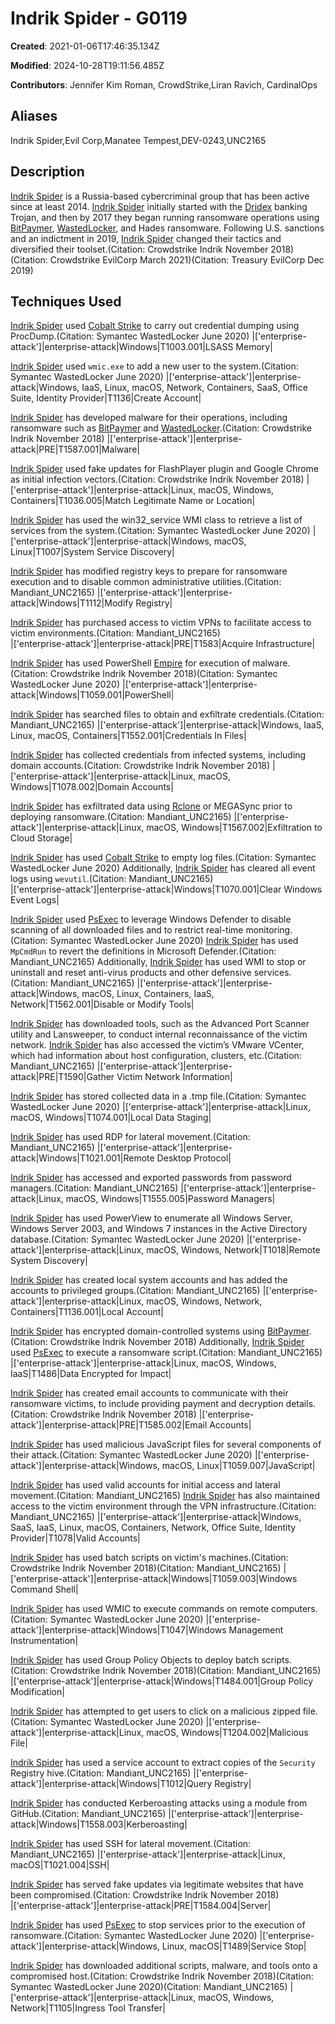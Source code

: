 # Indrik Spider - G0119

**Created**: 2021-01-06T17:46:35.134Z

**Modified**: 2024-10-28T19:11:56.485Z

**Contributors**: Jennifer Kim Roman, CrowdStrike,Liran Ravich, CardinalOps

## Aliases

Indrik Spider,Evil Corp,Manatee Tempest,DEV-0243,UNC2165

## Description

[Indrik Spider](https://attack.mitre.org/groups/G0119) is a Russia-based cybercriminal group that has been active since at least 2014. [Indrik Spider](https://attack.mitre.org/groups/G0119) initially started with the [Dridex](https://attack.mitre.org/software/S0384) banking Trojan, and then by 2017 they began running ransomware operations using [BitPaymer](https://attack.mitre.org/software/S0570), [WastedLocker](https://attack.mitre.org/software/S0612), and Hades ransomware. Following U.S. sanctions and an indictment in 2019, [Indrik Spider](https://attack.mitre.org/groups/G0119) changed their tactics and diversified their toolset.(Citation: Crowdstrike Indrik November 2018)(Citation: Crowdstrike EvilCorp March 2021)(Citation: Treasury EvilCorp Dec 2019)

## Techniques Used


[Indrik Spider](https://attack.mitre.org/groups/G0119) used [Cobalt Strike](https://attack.mitre.org/software/S0154) to carry out credential dumping using ProcDump.(Citation: Symantec WastedLocker June 2020)
|['enterprise-attack']|enterprise-attack|Windows|T1003.001|LSASS Memory|


[Indrik Spider](https://attack.mitre.org/groups/G0119) used <code>wmic.exe</code> to add a new user to the system.(Citation: Symantec WastedLocker June 2020)
|['enterprise-attack']|enterprise-attack|Windows, IaaS, Linux, macOS, Network, Containers, SaaS, Office Suite, Identity Provider|T1136|Create Account|


[Indrik Spider](https://attack.mitre.org/groups/G0119) has developed malware for their operations, including ransomware such as [BitPaymer](https://attack.mitre.org/software/S0570) and [WastedLocker](https://attack.mitre.org/software/S0612).(Citation: Crowdstrike Indrik November 2018)
|['enterprise-attack']|enterprise-attack|PRE|T1587.001|Malware|


[Indrik Spider](https://attack.mitre.org/groups/G0119) used fake updates for FlashPlayer plugin and Google Chrome as initial infection vectors.(Citation: Crowdstrike Indrik November 2018)
|['enterprise-attack']|enterprise-attack|Linux, macOS, Windows, Containers|T1036.005|Match Legitimate Name or Location|


[Indrik Spider](https://attack.mitre.org/groups/G0119) has used the win32_service WMI class to retrieve a list of services from the system.(Citation: Symantec WastedLocker June 2020) 
|['enterprise-attack']|enterprise-attack|Windows, macOS, Linux|T1007|System Service Discovery|


[Indrik Spider](https://attack.mitre.org/groups/G0119) has modified registry keys to prepare for ransomware execution and to disable common administrative utilities.(Citation: Mandiant_UNC2165)
|['enterprise-attack']|enterprise-attack|Windows|T1112|Modify Registry|


[Indrik Spider](https://attack.mitre.org/groups/G0119) has purchased access to victim VPNs to facilitate access to victim environments.(Citation: Mandiant_UNC2165)   
|['enterprise-attack']|enterprise-attack|PRE|T1583|Acquire Infrastructure|


[Indrik Spider](https://attack.mitre.org/groups/G0119) has used PowerShell [Empire](https://attack.mitre.org/software/S0363) for execution of malware.(Citation: Crowdstrike Indrik November 2018)(Citation: Symantec WastedLocker June 2020) 
|['enterprise-attack']|enterprise-attack|Windows|T1059.001|PowerShell|


[Indrik Spider](https://attack.mitre.org/groups/G0119) has searched files to obtain and exfiltrate credentials.(Citation: Mandiant_UNC2165)
|['enterprise-attack']|enterprise-attack|Windows, IaaS, Linux, macOS, Containers|T1552.001|Credentials In Files|


[Indrik Spider](https://attack.mitre.org/groups/G0119) has collected credentials from infected systems, including domain accounts.(Citation: Crowdstrike Indrik November 2018)
|['enterprise-attack']|enterprise-attack|Linux, macOS, Windows|T1078.002|Domain Accounts|


[Indrik Spider](https://attack.mitre.org/groups/G0119) has exfiltrated data using [Rclone](https://attack.mitre.org/software/S1040) or MEGASync prior to deploying ransomware.(Citation: Mandiant_UNC2165)
|['enterprise-attack']|enterprise-attack|Linux, macOS, Windows|T1567.002|Exfiltration to Cloud Storage|


[Indrik Spider](https://attack.mitre.org/groups/G0119) has used [Cobalt Strike](https://attack.mitre.org/software/S0154) to empty log files.(Citation: Symantec WastedLocker June 2020) Additionally, [Indrik Spider](https://attack.mitre.org/groups/G0119) has cleared all event logs using `wevutil`.(Citation: Mandiant_UNC2165)   
|['enterprise-attack']|enterprise-attack|Windows|T1070.001|Clear Windows Event Logs|


[Indrik Spider](https://attack.mitre.org/groups/G0119) used [PsExec](https://attack.mitre.org/software/S0029) to leverage Windows Defender to disable scanning of all downloaded files and to restrict real-time monitoring.(Citation: Symantec WastedLocker June 2020) [Indrik Spider](https://attack.mitre.org/groups/G0119) has used `MpCmdRun` to revert the definitions in Microsoft Defender.(Citation: Mandiant_UNC2165) Additionally, [Indrik Spider](https://attack.mitre.org/groups/G0119) has used WMI to stop or uninstall and reset anti-virus products and other defensive services.(Citation: Mandiant_UNC2165)
|['enterprise-attack']|enterprise-attack|Windows, macOS, Linux, Containers, IaaS, Network|T1562.001|Disable or Modify Tools|


[Indrik Spider](https://attack.mitre.org/groups/G0119) has downloaded tools, such as the Advanced Port Scanner utility and Lansweeper, to conduct internal reconnaissance of the victim network. [Indrik Spider](https://attack.mitre.org/groups/G0119) has also accessed the victim’s VMware VCenter, which had information about host configuration, clusters, etc.(Citation: Mandiant_UNC2165)
|['enterprise-attack']|enterprise-attack|PRE|T1590|Gather Victim Network Information|


[Indrik Spider](https://attack.mitre.org/groups/G0119) has stored collected data in a .tmp file.(Citation: Symantec WastedLocker June 2020)
|['enterprise-attack']|enterprise-attack|Linux, macOS, Windows|T1074.001|Local Data Staging|


[Indrik Spider](https://attack.mitre.org/groups/G0119) has used RDP for lateral movement.(Citation: Mandiant_UNC2165)
|['enterprise-attack']|enterprise-attack|Windows|T1021.001|Remote Desktop Protocol|


[Indrik Spider](https://attack.mitre.org/groups/G0119) has accessed and exported passwords from password managers.(Citation: Mandiant_UNC2165)
|['enterprise-attack']|enterprise-attack|Linux, macOS, Windows|T1555.005|Password Managers|


[Indrik Spider](https://attack.mitre.org/groups/G0119) has used PowerView to enumerate all Windows Server, Windows Server 2003, and Windows 7 instances in the Active Directory database.(Citation: Symantec WastedLocker June 2020)
|['enterprise-attack']|enterprise-attack|Linux, macOS, Windows, Network|T1018|Remote System Discovery|


[Indrik Spider](https://attack.mitre.org/groups/G0119) has created local system accounts and has added the accounts to privileged groups.(Citation: Mandiant_UNC2165)
|['enterprise-attack']|enterprise-attack|Linux, macOS, Windows, Network, Containers|T1136.001|Local Account|


[Indrik Spider](https://attack.mitre.org/groups/G0119) has encrypted domain-controlled systems using [BitPaymer](https://attack.mitre.org/software/S0570).(Citation: Crowdstrike Indrik November 2018) Additionally, [Indrik Spider](https://attack.mitre.org/groups/G0119) used [PsExec](https://attack.mitre.org/software/S0029) to execute a ransomware script.(Citation: Mandiant_UNC2165)
|['enterprise-attack']|enterprise-attack|Linux, macOS, Windows, IaaS|T1486|Data Encrypted for Impact|


[Indrik Spider](https://attack.mitre.org/groups/G0119) has created email accounts to communicate with their ransomware victims, to include providing payment and decryption details.(Citation: Crowdstrike Indrik November 2018)
|['enterprise-attack']|enterprise-attack|PRE|T1585.002|Email Accounts|


[Indrik Spider](https://attack.mitre.org/groups/G0119) has used malicious JavaScript files for several components of their attack.(Citation: Symantec WastedLocker June 2020)
|['enterprise-attack']|enterprise-attack|Windows, macOS, Linux|T1059.007|JavaScript|


[Indrik Spider](https://attack.mitre.org/groups/G0119) has used valid accounts for initial access and lateral movement.(Citation: Mandiant_UNC2165) [Indrik Spider](https://attack.mitre.org/groups/G0119) has also maintained access to the victim environment through the VPN infrastructure.(Citation: Mandiant_UNC2165)
|['enterprise-attack']|enterprise-attack|Windows, SaaS, IaaS, Linux, macOS, Containers, Network, Office Suite, Identity Provider|T1078|Valid Accounts|


[Indrik Spider](https://attack.mitre.org/groups/G0119) has used batch scripts on victim's machines.(Citation: Crowdstrike Indrik November 2018)(Citation: Mandiant_UNC2165)
|['enterprise-attack']|enterprise-attack|Windows|T1059.003|Windows Command Shell|


[Indrik Spider](https://attack.mitre.org/groups/G0119) has used WMIC to execute commands on remote computers.(Citation: Symantec WastedLocker June 2020) 
|['enterprise-attack']|enterprise-attack|Windows|T1047|Windows Management Instrumentation|


[Indrik Spider](https://attack.mitre.org/groups/G0119) has used Group Policy Objects to deploy batch scripts.(Citation: Crowdstrike Indrik November 2018)(Citation: Mandiant_UNC2165)
|['enterprise-attack']|enterprise-attack|Windows|T1484.001|Group Policy Modification|


[Indrik Spider](https://attack.mitre.org/groups/G0119) has attempted to get users to click on a malicious zipped file.(Citation: Symantec WastedLocker June 2020) 
|['enterprise-attack']|enterprise-attack|Linux, macOS, Windows|T1204.002|Malicious File|


[Indrik Spider](https://attack.mitre.org/groups/G0119) has used a service account to extract copies of the `Security` Registry hive.(Citation: Mandiant_UNC2165)
|['enterprise-attack']|enterprise-attack|Windows|T1012|Query Registry|


[Indrik Spider](https://attack.mitre.org/groups/G0119) has conducted Kerberoasting attacks using a module from GitHub.(Citation: Mandiant_UNC2165)
|['enterprise-attack']|enterprise-attack|Windows|T1558.003|Kerberoasting|


[Indrik Spider](https://attack.mitre.org/groups/G0119) has used SSH for lateral movement.(Citation: Mandiant_UNC2165)
|['enterprise-attack']|enterprise-attack|Linux, macOS|T1021.004|SSH|


[Indrik Spider](https://attack.mitre.org/groups/G0119) has served fake updates via legitimate websites that have been compromised.(Citation: Crowdstrike Indrik November 2018)	
|['enterprise-attack']|enterprise-attack|PRE|T1584.004|Server|


[Indrik Spider](https://attack.mitre.org/groups/G0119) has used [PsExec](https://attack.mitre.org/software/S0029) to stop services prior to the execution of ransomware.(Citation: Symantec WastedLocker June 2020)
|['enterprise-attack']|enterprise-attack|Windows, Linux, macOS|T1489|Service Stop|


[Indrik Spider](https://attack.mitre.org/groups/G0119) has downloaded additional scripts, malware, and tools onto a compromised host.(Citation: Crowdstrike Indrik November 2018)(Citation: Symantec WastedLocker June 2020)(Citation: Mandiant_UNC2165)
|['enterprise-attack']|enterprise-attack|Linux, macOS, Windows, Network|T1105|Ingress Tool Transfer|

